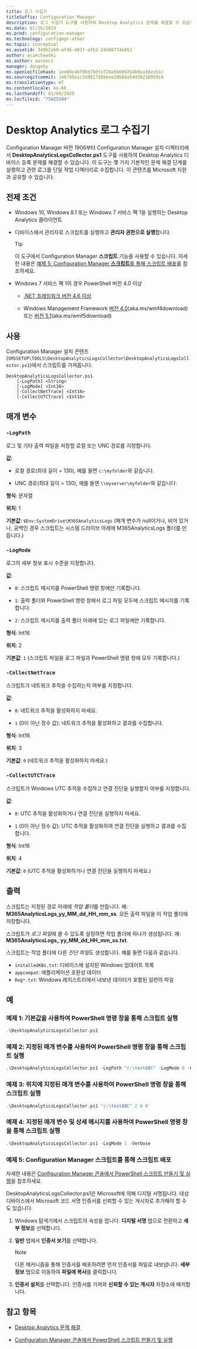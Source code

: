 ```yaml
---
title: 로그 수집기
titleSuffix: Configuration Manager
description: 로그 수집기 도구를 사용하여 Desktop Analytics 문제를 해결할 수 있습니다.
ms.date: 07/26/2019
ms.prod: configuration-manager
ms.technology: configmgr-other
ms.topic: conceptual
ms.assetid: 349b2a69-af46-481f-afb2-24d98774e852
author: aczechowski
ms.author: aaroncz
manager: dougeby
ms.openlocfilehash: 1ee89e46f9bd780fe724a5b6092b4b9aa16ecb1c
ms.sourcegitcommit: 148745e1c3d9817d8beea20684a54436210959c6
ms.translationtype: HT
ms.contentlocale: ko-KR
ms.lasthandoff: 01/09/2020
ms.locfileid: "75825594"
---
```

# <a name="desktop-analytics-log-collector"></a>Desktop Analytics 로그 수집기

Configuration Manager 버전 1906부터 Configuration Manager 설치 디렉터리에서 **DesktopAnalyticsLogsCollector.ps1** 도구를 사용하여 Desktop Analytics 디바이스 등록 문제를 해결할 수 있습니다. 이 도구는 몇 가지 기본적인 문제 해결 단계를 실행하고 관련 로그를 단일 작업 디렉터리로 수집합니다. 이 콘텐츠를 Microsoft 지원과 공유할 수 있습니다.


## <a name="prerequisites"></a>전제 조건

- Windows 10, Windows 8.1 또는 Windows 7 서비스 팩 1을 실행하는 Desktop Analytics 클라이언트

- 디바이스에서 관리자로 스크립트를 실행하고 **관리자 권한으로 실행**합니다.

    > [!Tip]
    > 이 도구에서 Configuration Manager **스크립트** 기능을 사용할 수 있습니다. 자세한 내용은 [예제 5: Configuration Manager **스크립트**를 통해 스크립트 배포](#bkmk_ex5)를 참조하세요.

- Windows 7 서비스 팩 1의 경우 PowerShell 버전 4.0 이상
    - [.NET 프레임워크 버전 4.6 이상](https://dotnet.microsoft.com/download/dotnet-framework)

    - Windows Management Framework [버전 4.0](https://support.microsoft.com/help/2819745)(aka.ms/wmf4download) 또는 [버전 5.1](https://www.microsoft.com/download/details.aspx?id=54616)(aka.ms/wmf5download)

## <a name="usage"></a>사용

Configuration Manager 설치 콘텐츠(`SMSSETUP\TOOLS\DesktopAnalyticsLogsCollector\DesktopAnalyticsLogsCollector.ps1`)에서 스크립트를 가져옵니다.

``` Syntax
DesktopAnalyticsLogsCollector.ps1
    [-LogPath] <String>
    [-LogMode] <Int16>
    [-CollectNetTrace] <Int16>
    [-CollectUTCTrace] <Int16>
```

## <a name="parameters"></a>매개 변수

### `-LogPath`

로그 및 기타 출력 파일을 저장할 로컬 또는 UNC 경로를 지정합니다.

**값**:

- 로컬 경로(최대 길이 = 130), 예를 들면 `c:\myfolder`와 같습니다.

- UNC 경로(최대 길이 = 130), 예를 들면 `\\myserver\myfolder`와 같습니다.

**형식**: 문자열

**위치**: 1

**기본값**: `$Env:SystemDrive\M365AnalyticsLogs` (매개 변수가 null이거나, 비어 있거나, 공백인 경우 스크립트는 시스템 드라이브 아래에 M365AnalyticsLogs 폴더를 만듭니다.)

### `-LogMode`

로그의 세부 정보 표시 수준을 지정합니다.

**값**:

- `0`: 스크립트 메시지를 PowerShell 명령 창에만 기록합니다.

- `1`: 출력 폴더와 PowerShell 명령 창에서 로그 파일 모두에 스크립트 메시지를 기록합니다.

- `2`: 스크립트 메시지를 출력 폴더 아래에 있는 로그 파일에만 기록합니다.

**형식**: Int16

**위치**: 2

**기본값**: `1` (스크립트 파일을 로그 파일과 PowerShell 명령 창에 모두 기록합니다.)

### `-CollectNetTrace`

스크립트가 네트워크 추적을 수집하는지 여부를 지정합니다.

**값**:

- `0`: 네트워크 추적을 활성화하지 마세요.

- `1` (0이 아닌 정수 값): 네트워크 추적을 활성화하고 결과를 수집합니다.

**형식**: Int16

**위치**: 3

**기본값**: `0` (네트워크 추적을 활성화하지 마세요.)

### `-CollectUTCTrace`

스크립트가 Windows UTC 추적을 수집하고 연결 진단을 실행할지 여부를 지정합니다.

**값**:

- `0`: UTC 추적을 활성화하거나 연결 진단을 실행하지 마세요.

- `1` (0이 아닌 정수 값): UTC 추적을 활성화하여 연결 진단을 실행하고 결과를 수집합니다.

**형식**: Int16

**위치**: 4

**기본값**: `0` (UTC 추적을 활성화하거나 연결 진단을 실행하지 마세요.)


## <a name="output"></a>출력

스크립트는 지정된 경로 아래에 *작업 폴더*를 만듭니다. 예: **M365AnalyticsLogs_yy_MM_dd_HH_mm_ss**. 모든 출력 파일을 이 작업 폴더에 저장합니다.

스크립트가 *로그 파일*에 쓸 수 있도록 설정하면 작업 폴더에 하나가 생성됩니다. 예: **M365AnalyticsLogs_ yy_MM_dd_HH_mm_ss.txt**.

스크립트는 작업 폴더에 다른 *진단 파일*도 생성합니다. 예를 들면 다음과 같습니다.

- `installedKBs.txt`: 디바이스에 설치된 Windows 업데이트 목록
- `appcompat`: 애플리케이션 호환성 데이터
- `Reg*.txt`: Windows 레지스트리에서 내보낸 데이터가 포함된 일련의 파일


## <a name="examples"></a>예

### <a name="bkmk_ex1"></a> 예제 1: 기본값을 사용하여 PowerShell 명령 창을 통해 스크립트 실행

```PowerShell
.\DesktopAnalyticsLogsCollector.ps1
```

### <a name="bkmk_ex2"></a> 예제 2: 지정된 매개 변수를 사용하여 PowerShell 명령 창을 통해 스크립트 실행

```PowerShell
.\DesktopAnalyticsLogsCollector.ps1 -LogPath "c:\testABC" -LogMode 0 -CollectNetTrace 0 -CollectUTCTrace 0
```

### <a name="bkmk_ex3"></a> 예제 3: 위치에 지정된 매개 변수를 사용하여 PowerShell 명령 창을 통해 스크립트 실행

```PowerShell
.\DesktopAnalyticsLogsCollector.ps1 "c:\testABC" 2 0 0
```

### <a name="bkmk_ex4"></a> 예제 4: 지정된 매개 변수 및 상세 메시지를 사용하여 PowerShell 명령 창을 통해 스크립트 실행

```PowerShell
.\DesktopAnalyticsLogsCollector.ps1 -LogMode 1 -Verbose
```

### <a name="bkmk_ex5"></a> 예제 5: Configuration Manager **스크립트**를 통해 스크립트 배포

자세한 내용은 [Configuration Manager 콘솔에서 PowerShell 스크립트 만들기 및 실행](/sccm/apps/deploy-use/create-deploy-scripts)을 참조하세요.

DesktopAnalyticsLogsCollector.ps1은 Microsoft에 의해 디지털 서명됩니다. 대상 디바이스에서 Microsoft 코드 서명 인증서를 신뢰할 수 있는 게시자로 추가해야 할 수도 있습니다.

1. Windows 탐색기에서 스크립트의 속성을 엽니다. **디지털 서명** 탭으로 전환하고 **세부 정보**를 선택합니다.

2. **일반** 탭에서 **인증서 보기**를 선택합니다.

    > [!Note]
    > 다른 메커니즘을 통해 인증서를 배포하려면 먼저 인증서를 파일로 내보냅니다. **세부 정보** 탭으로 이동하여 **파일에 복사**를 클릭합니다.

3. **인증서 설치**를 선택합니다. 인증서를 가져와 **신뢰할 수 있는 게시자** 저장소에 배치합니다.


## <a name="see-also"></a>참고 항목

- [Desktop Analytics 문제 해결](/sccm/desktop-analytics/troubleshooting)

- [Configuration Manager 콘솔에서 PowerShell 스크립트 만들기 및 실행](/sccm/apps/deploy-use/create-deploy-scripts)
